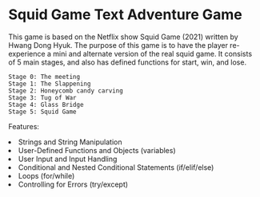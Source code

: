 # Squid Game Text Adventure Game
 <p>This game is based on the Netflix show Squid Game (2021) written by 
    Hwang Dong Hyuk. The purpose of this game is to have the player re-experience a mini and
    alternate version of the real squid game. It consists of 5 main stages, and also has defined functions
    for start, win, and lose.</p>
    
    Stage 0: The meeting
    Stage 1: The Slappening
    Stage 2: Honeycomb candy carving
    Stage 3: Tug of War
    Stage 4: Glass Bridge
    Stage 5: Squid Game

Features:
<li>Strings and String Manipulation
<li>User-Defined Functions and Objects (variables)</li>
<li>User Input and Input Handling</li>
<li>Conditional and Nested Conditional Statements (if/elif/else)</li>
<li>Loops (for/while)</li>
<li>Controlling for Errors (try/except)</li>
